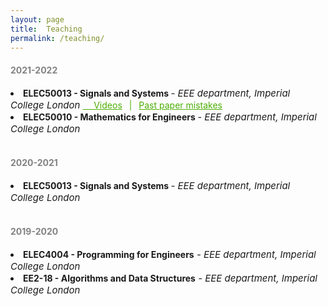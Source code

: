 ```yaml
---
layout: page
title:  Teaching
permalink: /teaching/
---
```

<h4 style="color:#828282"> 2021-2022 </h4>
<li><b>ELEC50013 - Signals and Systems </b> <i style="font-size:15px"> - EEE department, Imperial College London</i> <a style="color:#4CAE04" href="https://youtube.com/playlist?list=PLvTjxM_gc8NY_7kWzf3IYvSMbhbsI6JEw"> &emsp; Videos</a> <span style="color:#4CAE04"> &ensp;|&ensp; </span> <a style="color:#4CAE04" href="../assets/SS_pastpaper_mistakes.pdf"> Past paper mistakes</a></li>
<!-- <p class="indent"> <a style="color:#4CAE04" href="https://youtube.com/playlist?list=PLvTjxM_gc8NY_7kWzf3IYvSMbhbsI6JEw"> Videos</a> <span style="color:#4CAE04"> &ensp;|&ensp; </span> <a style="color:#4CAE04" href="../assets/SS_pastpaper_mistakes.pdf"> Past paper mistakes</a> </p> -->
<li><b>ELEC50010 - Mathematics for Engineers </b> <i style="font-size:15px"> - EEE department, Imperial College London</i></li>
<!-- <p class="indent" style="color:#4CAE04">Problem Sheets</p> -->
<br>

<h4 style="color:#828282"> 2020-2021 </h4>
<li><b>ELEC50013 - Signals and Systems </b> <i style="font-size:15px"> - EEE department, Imperial College London</i></li>
<!-- <p class="indent" style="color:#4CAE04">Problem Sheets</p> -->
<br>
<h4 style="color:#828282"> 2019-2020 </h4>
<li><b>ELEC4004 - Programming for Engineers</b><i style="font-size:15px"> - EEE department, Imperial College London</i></li>
<li><b>EE2-18 - Algorithms and Data Structures</b><i style="font-size:15px"> - EEE department, Imperial College London</i></li>
